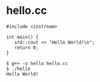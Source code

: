 # hello.cc
~~~~
#include <iostream>

int main() {
   std::cout << "Hello World!\n";
   return 0;
}
~~~~

~~~~
$ g++ -o hello hello.cc
$ ./hello 
Hello World!
~~~~
